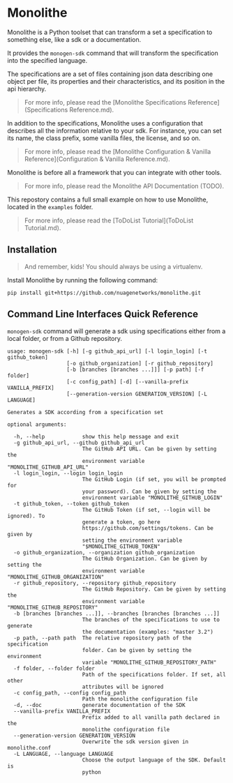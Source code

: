 # Monolithe

Monolithe is a Python toolset that can transform a set a specification to something else, like a sdk or a documentation.

It provides the `monogen-sdk` command that will transform the specification into the specified language.

The specifications are a set of files containing json data describing one object per file, its properties and their characteristics, and its position in the api hierarchy.

> For more info, please read the [Monolithe Specifications Reference](Specifications Reference.md).

In addition to the specifications, Monolithe uses a configuration that describes all the information relative to your sdk. For instance, you can set its name, the class prefix, some vanilla files, the license, and so on.

> For more info, please read the [Monolithe Configuration & Vanilla Reference](Configuration & Vanilla Reference.md).

Monolithe is before all a framework that you can integrate with other tools.

> For more info, please read the Monolithe API Documentation (TODO).

This repostory contains a full small example on how to use Monolithe, located in the `examples` folder.

> For more info, please read the [ToDoList Tutorial](ToDoList Tutorial.md). 


## Installation

> And remember, kids! You should always be using a virtualenv.

Install Monolithe by running the following command:

    pip install git+https://github.com/nuagenetworks/monolithe.git


## Command Line Interfaces Quick Reference

`monogen-sdk` command will generate a sdk using specifications either from a local folder, or from a Github repository.

```
usage: monogen-sdk [-h] [-g github_api_url] [-l login_login] [-t github_token]
                   [-o github_organization] [-r github_repository]
                   [-b [branches [branches ...]]] [-p path] [-f folder]
                   [-c config_path] [-d] [--vanilla-prefix VANILLA_PREFIX]
                   [--generation-version GENERATION_VERSION] [-L LANGUAGE]

Generates a SDK according from a specification set

optional arguments:

  -h, --help            show this help message and exit
  -g github_api_url, --github github_api_url
                        The GitHub API URL. Can be given by setting the
                        environment variable "MONOLITHE_GITHUB_API_URL"
  -l login_login, --login login_login
                        The GitHub Login (if set, you will be prompted for
                        your password). Can be given by setting the
                        environment variable "MONOLITHE_GITHUB_LOGIN"
  -t github_token, --token github_token
                        The GitHub Token (if set, --login will be ignored). To
                        generate a token, go here
                        https://github.com/settings/tokens. Can be given by
                        setting the environment variable
                        "$MONOLITHE_GITHUB_TOKEN"
  -o github_organization, --organization github_organization
                        The GitHub Organization. Can be given by setting the
                        environment variable "MONOLITHE_GITHUB_ORGANIZATION"
  -r github_repository, --repository github_repository
                        The GitHub Repository. Can be given by setting the
                        environment variable "MONOLITHE_GITHUB_REPOSITORY"
  -b [branches [branches ...]], --branches [branches [branches ...]]
                        The branches of the specifications to use to generate
                        the documentation (examples: "master 3.2")
  -p path, --path path  The relative repository path of the specification
                        folder. Can be given by setting the environment
                        variable "MONOLITHE_GITHUB_REPOSITORY_PATH"
  -f folder, --folder folder
                        Path of the specifications folder. If set, all other
                        attributes will be ignored
  -c config_path, --config config_path
                        Path the monolithe configuration file
  -d, --doc             generate documentation of the SDK
  --vanilla-prefix VANILLA_PREFIX
                        Prefix added to all vanilla path declared in the
                        monolithe configuration file
  --generation-version GENERATION_VERSION
                        Overwrite the sdk version given in monolithe.conf
  -L LANGUAGE, --language LANGUAGE
                        Choose the output language of the SDK. Default is
                        python
```
